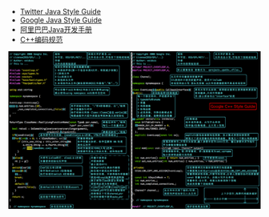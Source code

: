 <!-- GFM-TOC -->
<!-- GFM-TOC -->


- [Twitter Java Style Guide](https://github.com/twitter/commons/blob/master/src/java/com/twitter/common/styleguide.md)
- [Google Java Style Guide](http://google.github.io/styleguide/javaguide.html)
- [阿里巴巴Java开发手册](https://github.com/alibaba/p3c)
- [C++编码规范](https://zh-google-styleguide.readthedocs.io/en/latest/google-cpp-styleguide/)

<div align="center"> <img src="../pics/C++编码规范.png" width="900px"> </div><br>
